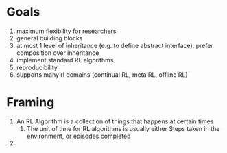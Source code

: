 # Goals

1. maximum flexibility for researchers
2. general building blocks
3. at most 1 level of inheritance (e.g. to define abstract interface). prefer composition over inheritance
4. implement standard RL algorithms
5. reproducibility
6. supports many rl domains (continual RL, meta RL, offline RL)

# Framing

1. An RL Algorithm is a collection of things that happens at certain times
   1. The unit of time for RL algorithms is usually either Steps taken in the environment, or episodes completed
2. 

